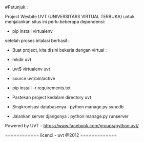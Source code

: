 #Petunjuk :

Project Wesbite UVT (UNIVERSITARS VIRTUAL TERBUKA)
untuk menjalankan situs ini perlu beberapa dependensi:

* pip install virtualenv

setelah proses intalasi berhasil :

* Buat project, kita disini bekerja dengan virtual :

* mkdir uvt
* uvt$ virtualenv uvt 
* source uvt/bin/active
* pip install -r requirements.txt
* Pastekan project kedalam directory uvt
* Singkronisasi databasenya : python manage.py syncdb
* Jalankan server djangonya : python manage.py runserver


Powered by UVT - https://www.facebook.com/groups/python.uvt/

   ============ licenci - uvt @2012 =============



